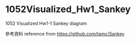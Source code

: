 # 1052Visualized_Hw1_Sankey
1052 Visualized Hw1-1 Sankey diagram

參考資料
reference from https://github.com/tamc/Sankey
